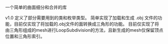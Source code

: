 一个简单的曲面细分和合并的库

v1.0
	定义了部分需要用到的类和枚举类型。
	简单实现了加载和生成 .obj 文件的功能，目前仅实现了将加载的.obj文件的面转换成三角形的功能。
	目前仅实现了将由三角形组成的mesh进行LoopSubdivision的方法，且新生成的mesh仅保留顶点位置和三角形索引。